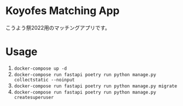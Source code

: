 # Koyofes Matching App
こうよう祭2022用のマッチングアプリです。

# Usage
1. `docker-compose up -d`
2. `docker-compose run fastapi poetry run python manage.py collectstatic --noinput`
3. `docker-compose run fastapi poetry run python manage.py migrate`
4. `docker-compose run fastapi poetry run python manage.py createsuperuser`
